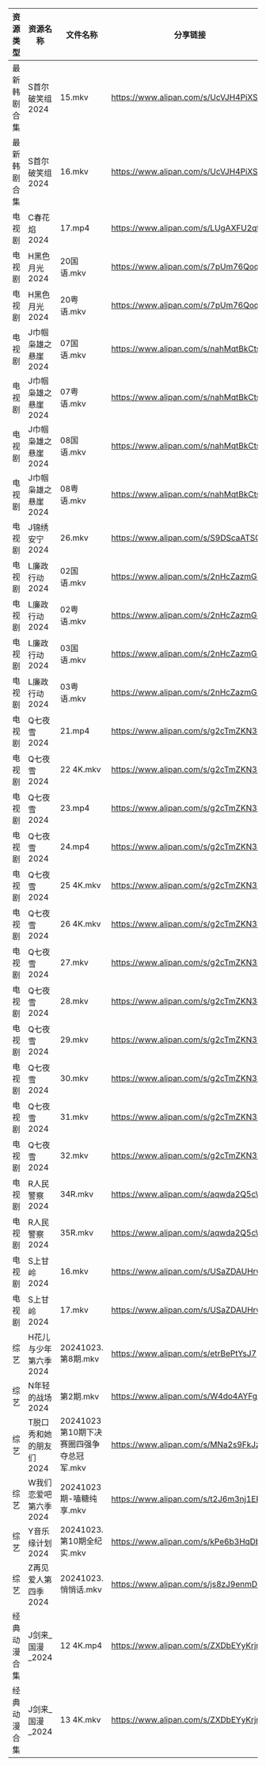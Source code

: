 | 资源类型   | 资源名称           | 文件名称                        | 分享链接                                 | 更新时间                |
| ------ | -------------- | --------------------------- | ------------------------------------ | ------------------- |
| 最新韩剧合集 | S首尔破笑组2024     | 15.mkv                      | https://www.alipan.com/s/UcVJH4PiXSw | 2024-10-23 16:06:13 |
| 最新韩剧合集 | S首尔破笑组2024     | 16.mkv                      | https://www.alipan.com/s/UcVJH4PiXSw | 2024-10-23 16:06:12 |
| 电视剧    | C春花焰2024       | 17.mp4                      | https://www.alipan.com/s/LUgAXFU2qtc | 2024-10-23 16:05:13 |
| 电视剧    | H黑色月光2024      | 20国语.mkv                    | https://www.alipan.com/s/7pUm76Qoqso | 2024-10-23 16:05:31 |
| 电视剧    | H黑色月光2024      | 20粤语.mkv                    | https://www.alipan.com/s/7pUm76Qoqso | 2024-10-23 16:05:31 |
| 电视剧    | J巾帼枭雄之悬崖2024   | 07国语.mkv                    | https://www.alipan.com/s/nahMqtBkCts | 2024-10-23 16:05:37 |
| 电视剧    | J巾帼枭雄之悬崖2024   | 07粤语.mkv                    | https://www.alipan.com/s/nahMqtBkCts | 2024-10-23 16:05:36 |
| 电视剧    | J巾帼枭雄之悬崖2024   | 08国语.mkv                    | https://www.alipan.com/s/nahMqtBkCts | 2024-10-23 16:05:36 |
| 电视剧    | J巾帼枭雄之悬崖2024   | 08粤语.mkv                    | https://www.alipan.com/s/nahMqtBkCts | 2024-10-23 16:05:36 |
| 电视剧    | J锦绣安宁2024      | 26.mkv                      | https://www.alipan.com/s/S9DScaATSGS | 2024-10-23 19:05:42 |
| 电视剧    | L廉政行动2024      | 02国语.mkv                    | https://www.alipan.com/s/2nHcZazmG2R | 2024-10-23 00:05:43 |
| 电视剧    | L廉政行动2024      | 02粤语.mkv                    | https://www.alipan.com/s/2nHcZazmG2R | 2024-10-23 00:05:43 |
| 电视剧    | L廉政行动2024      | 03国语.mkv                    | https://www.alipan.com/s/2nHcZazmG2R | 2024-10-23 22:05:56 |
| 电视剧    | L廉政行动2024      | 03粤语.mkv                    | https://www.alipan.com/s/2nHcZazmG2R | 2024-10-23 22:05:56 |
| 电视剧    | Q七夜雪2024       | 21.mp4                      | https://www.alipan.com/s/g2cTmZKN3D1 | 2024-10-23 20:06:05 |
| 电视剧    | Q七夜雪2024       | 22 4K.mkv                   | https://www.alipan.com/s/g2cTmZKN3D1 | 2024-10-23 20:06:05 |
| 电视剧    | Q七夜雪2024       | 23.mp4                      | https://www.alipan.com/s/g2cTmZKN3D1 | 2024-10-23 20:06:05 |
| 电视剧    | Q七夜雪2024       | 24.mp4                      | https://www.alipan.com/s/g2cTmZKN3D1 | 2024-10-23 20:06:05 |
| 电视剧    | Q七夜雪2024       | 25 4K.mkv                   | https://www.alipan.com/s/g2cTmZKN3D1 | 2024-10-23 20:06:04 |
| 电视剧    | Q七夜雪2024       | 26 4K.mkv                   | https://www.alipan.com/s/g2cTmZKN3D1 | 2024-10-23 20:06:04 |
| 电视剧    | Q七夜雪2024       | 27.mkv                      | https://www.alipan.com/s/g2cTmZKN3D1 | 2024-10-23 20:06:04 |
| 电视剧    | Q七夜雪2024       | 28.mkv                      | https://www.alipan.com/s/g2cTmZKN3D1 | 2024-10-23 20:06:04 |
| 电视剧    | Q七夜雪2024       | 29.mkv                      | https://www.alipan.com/s/g2cTmZKN3D1 | 2024-10-23 20:06:03 |
| 电视剧    | Q七夜雪2024       | 30.mkv                      | https://www.alipan.com/s/g2cTmZKN3D1 | 2024-10-23 20:06:03 |
| 电视剧    | Q七夜雪2024       | 31.mkv                      | https://www.alipan.com/s/g2cTmZKN3D1 | 2024-10-23 20:06:03 |
| 电视剧    | Q七夜雪2024       | 32.mkv                      | https://www.alipan.com/s/g2cTmZKN3D1 | 2024-10-23 20:06:03 |
| 电视剧    | R人民警察2024      | 34R.mkv                     | https://www.alipan.com/s/aqwda2Q5cW8 | 2024-10-23 20:06:18 |
| 电视剧    | R人民警察2024      | 35R.mkv                     | https://www.alipan.com/s/aqwda2Q5cW8 | 2024-10-23 20:06:17 |
| 电视剧    | S上甘岭2024       | 16.mkv                      | https://www.alipan.com/s/USaZDAUHrw4 | 2024-10-23 20:52:04 |
| 电视剧    | S上甘岭2024       | 17.mkv                      | https://www.alipan.com/s/USaZDAUHrw4 | 2024-10-23 20:52:04 |
| 综艺     | H花儿与少年第六季2024  | 20241023.第8期.mkv            | https://www.alipan.com/s/etrBePtYsJ7 | 2024-10-23 16:06:41 |
| 综艺     | N年轻的战场2024     | 第2期.mkv                     | https://www.alipan.com/s/W4do4AYFgkb | 2024-10-23 19:07:18 |
| 综艺     | T脱口秀和她的朋友们2024 | 20241023第10期下决赛圈四强争夺总冠军.mkv | https://www.alipan.com/s/MNa2s9FkJzL | 2024-10-23 21:07:50 |
| 综艺     | W我们恋爱吧第六季2024  | 20241023期-嗑糖纯享.mkv          | https://www.alipan.com/s/t2J6m3nj1EP | 2024-10-23 16:07:41 |
| 综艺     | Y音乐缘计划2024     | 20241023.第10期全纪实.mkv        | https://www.alipan.com/s/kPe6b3HqDbN | 2024-10-23 16:08:05 |
| 综艺     | Z再见爱人第四季2024   | 20241023.悄悄话.mkv            | https://www.alipan.com/s/js8zJ9enmDc | 2024-10-23 16:08:08 |
| 经典动漫合集 | J剑来_国漫_2024    | 12 4K.mp4                   | https://www.alipan.com/s/ZXDbEYyKrjr | 2024-10-23 20:05:35 |
| 经典动漫合集 | J剑来_国漫_2024    | 13 4K.mkv                   | https://www.alipan.com/s/ZXDbEYyKrjr | 2024-10-23 20:05:34 |
